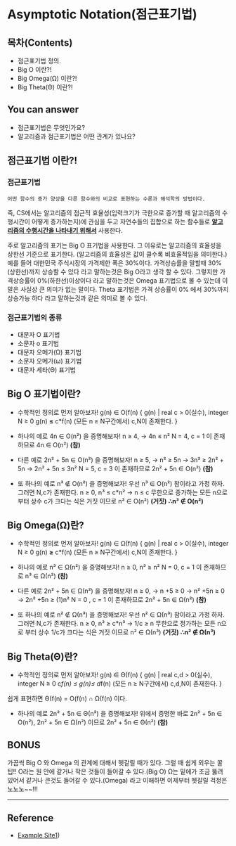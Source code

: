 # Asymptotic Notation(점근표기법)
## 목차(Contents)
- 점근표기법 정의.
- Big O 이란?!
- Big Omega(Ω) 이란?!
- Big Theta(Θ) 이란?!


## You can answer
- 점근표기법은 무엇인가요?
- 알고리즘과 점근표기법은 어떤 관계가 있나요?


## 점근표기법 이란?!
### 점근표기법
    어떤 함수의 증가 양상을 다른 함수와의 비교로 표현하는 수론과 해석학의 방법이다.

즉, CS에서는 알고리즘의 점근적 효율성(입력크기가 극한으로 증가할 때 알고리즘의 수행시간이 어떻게 증가하는지)에 관심을 두고 자연수들의 집합으로 하는 함수들로 <u>__알고리즘의 수행시간을 나타내기 위해서__</u> 사용한다.

주로 알고리즘의 표기는 Big O 표기법을 사용한다. 그 이유로는 알고리즘의 효율성을 상한선 기준으로 표기한다. (알고리즘의 효율성은 값이 클수록 비효율적임을 의미한다.)
예를 들어 대한민국 주식시장의 가격제한 폭은 30%이다. 가격상승률을 말할때 30%(상한선)까지 상승할 수 있다 라고 말하는것은 Big O라고 생각 할 수 있다. 그렇지만 가격상승률이 0%(하한선)이상이다 라고 말하는것은 Omega 표기법으로 볼 수 있는데 이 말은 사실상 큰 의미가 없는 말이다.
Theta 표기법은 가격 상승률이 0% 에서 30%까지 상승가능 하다 라고 말하는것과 같은 의미로 볼 수 있다.
### 점근표기법의 종류
- 대문자 O 표기법
- 소문자 o 표기법
- 대문자 오메가(Ω) 표기법
- 소문자 오메가(ω) 표기법
- 대문자 세타(Θ) 표기법

## Big O 표기법이란?
- 수학적인 정의로 먼저 알아보자!
    g(n) ∈ O(f(n)
    { g(n) | real c > 0(실수), integer N ≥ 0
     g(n) __≤__ c*f(n) (모든 n ≥ N구간에서) c,N이 존재한다. }


- 하나의 예로 4n ∈ O(n²) 을 증명해보자!
    n ≥ 4,
    -> 4n ≤ n²
    N = 4, c = 1 이 존재하므로
    4n ∈ O(n²) __(참)__


- 다른 예로 2n² + 5n ∈ O(n²) 을 증명해보자!
    n ≥ 5,
    -> n² ≥ 5n
    -> 3n² ≥ 2n² + 5n
    -> 2n² + 5n ≤ 3n²
    N = 5, c = 3 이 존재하므로
    2n² + 5n ∈ O(n²) __(참)__

- 또 하나의 예로 n³ ∉ O(n²) 을 증명해보자!
    우선 n³ ∈ O(n²) 참이라고 가정 하자.
    그러면 N,c가 존재한다.
    n ≥ 0,
    n³ ≤ c*n²
    -> n ≤ c
    무한으로 증가하는 모든 n으로부터 상수 c가 크다는 식은 거짓 이므로
    n³ ∈ O(n²) __(거짓)__
    __∴n³ ∉ O(n²)__
## Big Omega(Ω)란?
- 수학적인 정의로 먼저 알아보자!
    g(n) ∈ Ω(f(n)
    { g(n) | real c > 0(실수), integer N ≥ 0
     g(n) __≥__ c*f(n) (모든 n ≥ N구간에서) c,N이 존재한다. }

- 하나의 예로 n³ ∈ Ω(n²) 을 증명해보자!
    n ≥ 0,
    n³ ≥ n²
    N = 0, c = 1 이 존재하므로
    n³ ∈ Ω(n²) __(참)__

- 다른 예로 2n² + 5n ∈ Ω(n²) 을 증명해보자!
    n ≥ 0,
    -> n +5 ≥ 0
    -> n² +5n ≥ 0
    -> 2n² +5n ≥ (1)n²
    N = 0 , c = 1 이 존재하므로
    2n² + 5n ∈ Ω(n²) __(참)__

- 또 하나의 예로 n² ∉ Ω(n³) 을 증명해보자!
    우선 n² ∈ Ω(n³) 참이라고 가정 하자.
    그러면 N,c가 존재한다.
    n ≥ 0,
    n² ≥ c*n³
    -> 1/c ≥ n
    무한으로 정가하는 모든 n으로 부터 상수 1/c가 크다는 식은 거짓 이므로
    n² ∈ Ω(n³) __(거짓)__
    __∴n² ∉ Ω(n³)__

## Big Theta(Θ)란?
- 수학적인 정의로 먼저 알아보자!
    g(n) ∈ Θ(f(n)
    { g(n) | real c,d > 0(실수), integer N ≥ 0
     c*f(n) ≤ g(n)≤ d*f(n) (모든 n ≥ N구간에서) c,d,N이 존재한다. }

쉽게 표현하면 Θ(f(n) = O(f(n) ∩ Ω(f(n) 이다.

- 하나의 예로 2n² + 5n ∈ Θ(n²) 을 증명해보자!
    위에서 증명한 바로
    2n² + 5n ∈ O(n²),
    2n² + 5n ∈ Ω(n²) 이므로
    2n² + 5n ∈ Θ(n²) __(참)__


## BONUS
가끔씩 Big O 와 Omega 의 관계에 대해서 헷갈릴 때가 있다. 그럴 때 쉽게 외우는 꿀팁!!
    O라는 원 안에 같거나 작은 것들이 들어갈 수 있다.(Big O)
    Ω는 밑에가 조금 뚫려 있어서 같거나 큰것도 들어갈 수 있다.(Omega)
라고 이해하면 이제부터 헷갈릴 걱정은 노노노~~!!!

---
## Reference
- [Example Site1](https://ko.wikipedia.org/wiki/%EC%A0%90%EA%B7%BC_%ED%91%9C%EA%B8%B0%EB%B2%95))
